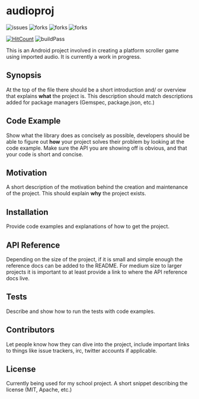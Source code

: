 # audioproj

![issues](https://img.shields.io/github/issues/DeliriousMetro/audioproj.svg) ![forks](https://img.shields.io/github/forks/DeliriousMetro/audioproj.svg) ![forks](https://img.shields.io/github/stars/DeliriousMetro/audioproj.svg) ![forks](https://img.shields.io/github/license/DeliriousMetro/audioproj.svg)

[![HitCount](http://hits.dwyl.io/DelirousMetro/audioproj.svg)](http://hits.dwyl.io/DelirousMetro/audioproj) ![buildPass](https://img.shields.io/badge/build%20-PASSING-brightgreen.svg?style=flat)

This is an Android project involved in creating a platform scroller game using imported audio. It is currently a work in progress.
## Synopsis

At the top of the file there should be a short introduction and/ or overview that explains **what** the project is. This description should match descriptions added for package managers (Gemspec, package.json, etc.)

## Code Example

Show what the library does as concisely as possible, developers should be able to figure out **how** your project solves their problem by looking at the code example. Make sure the API you are showing off is obvious, and that your code is short and concise.

## Motivation

A short description of the motivation behind the creation and maintenance of the project. This should explain **why** the project exists.

## Installation

Provide code examples and explanations of how to get the project.

## API Reference

Depending on the size of the project, if it is small and simple enough the reference docs can be added to the README. For medium size to larger projects it is important to at least provide a link to where the API reference docs live.

## Tests

Describe and show how to run the tests with code examples.

## Contributors

Let people know how they can dive into the project, include important links to things like issue trackers, irc, twitter accounts if applicable.

## License
Currently being used for my school project.
A short snippet describing the license (MIT, Apache, etc.)
